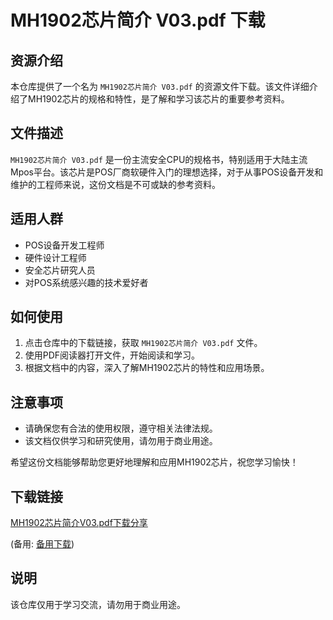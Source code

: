 # MH1902芯片简介 V03.pdf 下载

## 资源介绍

本仓库提供了一个名为 `MH1902芯片简介 V03.pdf` 的资源文件下载。该文件详细介绍了MH1902芯片的规格和特性，是了解和学习该芯片的重要参考资料。

## 文件描述

`MH1902芯片简介 V03.pdf` 是一份主流安全CPU的规格书，特别适用于大陆主流Mpos平台。该芯片是POS厂商软硬件入门的理想选择，对于从事POS设备开发和维护的工程师来说，这份文档是不可或缺的参考资料。

## 适用人群

- POS设备开发工程师
- 硬件设计工程师
- 安全芯片研究人员
- 对POS系统感兴趣的技术爱好者

## 如何使用

1. 点击仓库中的下载链接，获取 `MH1902芯片简介 V03.pdf` 文件。
2. 使用PDF阅读器打开文件，开始阅读和学习。
3. 根据文档中的内容，深入了解MH1902芯片的特性和应用场景。

## 注意事项

- 请确保您有合法的使用权限，遵守相关法律法规。
- 该文档仅供学习和研究使用，请勿用于商业用途。

希望这份文档能够帮助您更好地理解和应用MH1902芯片，祝您学习愉快！

## 下载链接
[MH1902芯片简介V03.pdf下载分享](https://pan.quark.cn/s/8714b21a6e6b) 

(备用: [备用下载](https://pan.baidu.com/s/1Pgt11At8007iZMtw5bk5Ug?pwd=agk3))

## 说明

该仓库仅用于学习交流，请勿用于商业用途。
